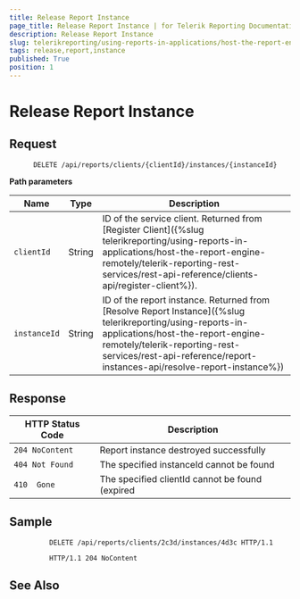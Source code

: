 ```yaml
---
title: Release Report Instance
page_title: Release Report Instance | for Telerik Reporting Documentation
description: Release Report Instance
slug: telerikreporting/using-reports-in-applications/host-the-report-engine-remotely/telerik-reporting-rest-services/rest-api-reference/report-instances-api/release-report-instance
tags: release,report,instance
published: True
position: 1
---
```


# Release Report Instance



## Request

	
          DELETE /api/reports/clients/{clientId}/instances/{instanceId}
        



__Path parameters__ 


| Name | Type | Description |
| ------ | ------ | ------ |
|`clientId`|String|ID of the service client. Returned from [Register Client]({%slug telerikreporting/using-reports-in-applications/host-the-report-engine-remotely/telerik-reporting-rest-services/rest-api-reference/clients-api/register-client%}).|
|`instanceId`|String|ID of the report instance. Returned from [Resolve Report Instance]({%slug telerikreporting/using-reports-in-applications/host-the-report-engine-remotely/telerik-reporting-rest-services/rest-api-reference/report-instances-api/resolve-report-instance%})|




## Response


| HTTP Status Code | Description |
| ------ | ------ |
|`204 NoContent`|Report instance destroyed successfully|
|`404 Not Found`|The specified instanceId cannot be found|
|`410  Gone`|The specified clientId cannot be found (expired|




## Sample

	
````
          DELETE /api/reports/clients/2c3d/instances/4d3c HTTP/1.1
````
````
          HTTP/1.1 204 NoContent
````



## See Also

